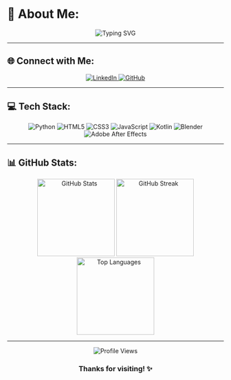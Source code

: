 # 💫 About Me:
<div align="center">
  <img src="https://readme-typing-svg.herokuapp.com?font=Fira+Code&duration=3000&pause=1000&color=F7F7F7&center=true&vCenter=true&width=435&lines=Hey+there!+I'm+Aman+Kr+Azad;A+Passionate+Developer;Always+Learning+and+Improving" alt="Typing SVG" />
</div>

---

## 🌐 Connect with Me:
<div align="center">
  <a href="https://linkedin.com/in/amankrazad" target="_blank">
    <img src="https://img.shields.io/badge/LinkedIn-%230077B5.svg?style=for-the-badge&logo=linkedin&logoColor=white" alt="LinkedIn"/>
  </a>
  <a href="https://github.com/amankrazad" target="_blank">
    <img src="https://img.shields.io/badge/GitHub-%2312100E.svg?style=for-the-badge&logo=github&logoColor=white" alt="GitHub"/>
  </a>
</div>

---

## 💻 Tech Stack:
<div align="center">
  <img src="https://img.shields.io/badge/Python-3670A0?style=for-the-badge&logo=python&logoColor=ffdd54" alt="Python"/>
  <img src="https://img.shields.io/badge/HTML5-E34F26?style=for-the-badge&logo=html5&logoColor=white" alt="HTML5"/>
  <img src="https://img.shields.io/badge/CSS3-1572B6?style=for-the-badge&logo=css3&logoColor=white" alt="CSS3"/>
  <img src="https://img.shields.io/badge/JavaScript-F7DF1E?style=for-the-badge&logo=javascript&logoColor=black" alt="JavaScript"/>
  <img src="https://img.shields.io/badge/Kotlin-7F52FF?style=for-the-badge&logo=kotlin&logoColor=white" alt="Kotlin"/>
  <img src="https://img.shields.io/badge/Blender-F5792A?style=for-the-badge&logo=blender&logoColor=white" alt="Blender"/>
  <img src="https://img.shields.io/badge/Adobe%20After%20Effects-9999FF?style=for-the-badge&logo=Adobe%20After%20Effects&logoColor=white" alt="Adobe After Effects"/>
</div>

---

## 📊 GitHub Stats:
<div align="center">
  <img src="https://github-readme-stats.vercel.app/api?username=amankrazad&theme=radical&show_icons=true&hide_border=false&icon_color=FF0000&include_all_commits=false&count_private=false" alt="GitHub Stats" height="180em"/>
  <img src="https://github-readme-streak-stats.herokuapp.com/?user=amankrazad&theme=radical&hide_border=false&fire=FF0000&ring=FF0000" alt="GitHub Streak" height="180em"/>
</div>

<div align="center">
  <img src="https://github-readme-stats.vercel.app/api/top-langs/?username=amankrazad&theme=radical&hide_border=false&include_all_commits=false&count_private=false&layout=compact" alt="Top Languages" height="180em"/>
</div>

---

<div align="center">
  <img src="https://visitcount.itsvg.in/api?id=amankrazad&icon=0&color=6" alt="Profile Views"/>
</div>

<div align="center">
  <h3 align="center">Thanks for visiting! ✨</h3>
</div>
